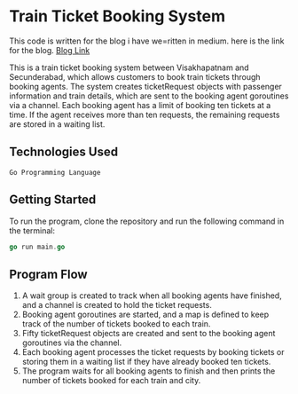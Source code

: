 # Train Ticket Booking System

This code is written for the blog i have we=ritten in medium. here is the link for the blog.
[Blog Link](https://medium.com/@suryabhagavanchakkapalli/simulating-train-ticket-booking-with-goroutines-in-go-6897c9d5dd72)


This is a train ticket booking system between Visakhapatnam and Secunderabad, which allows customers to book train tickets through booking agents. The system creates ticketRequest objects with passenger information and train details, which are sent to the booking agent goroutines via a channel. Each booking agent has a limit of booking ten tickets at a time. If the agent receives more than ten requests, the remaining requests are stored in a waiting list.

## Technologies Used

```
Go Programming Language
```

## Getting Started

To run the program, clone the repository and run the following command in the terminal:

```go
go run main.go
```

## Program Flow

1. A wait group is created to track when all booking agents have finished, and a channel is created to hold the ticket requests.
2. Booking agent goroutines are started, and a map is defined to keep track of the number of tickets booked to each train.
3. Fifty ticketRequest objects are created and sent to the booking agent goroutines via the channel.
4. Each booking agent processes the ticket requests by booking tickets or storing them in a waiting list if they have already booked ten tickets.
5. The program waits for all booking agents to finish and then prints the number of tickets booked for each train and city.

